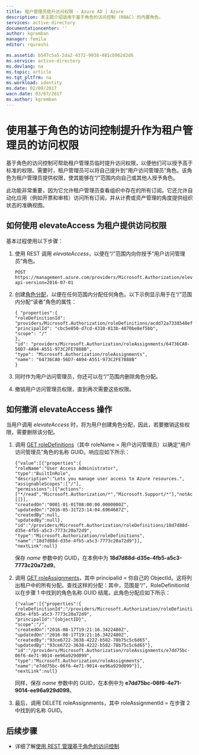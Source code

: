 ```yaml
---
title: 租户管理员提升访问权限 - Azure AD | Azure
description: 本主题介绍适用于基于角色的访问控制 (RBAC) 的内置角色。
services: active-directory
documentationcenter: ''
author: kgremban
manager: femila
editor: rqureshi

ms.assetid: b547c5a5-2da2-4372-9938-481cb962d2d6
ms.service: active-directory
ms.devlang: na
ms.topic: article
ms.tgt_pltfrm: na
ms.workload: identity
ms.date: 02/09/2017
wacn.date: 03/07/2017
ms.author: kgremban
---
```


# 使用基于角色的访问控制提升作为租户管理员的访问权限

基于角色的访问控制可帮助租户管理员临时提升访问权限，以便他们可以授予高于标准的权限。需要时，租户管理员可以将自己提升到“用户访问管理员”角色。该角色为租户管理员提供权限，使其能够在“/”范围内向自己或其他人授予角色。

此功能非常重要，因为它允许租户管理员查看组织中存在的所有订阅。它还允许自动化应用（例如开票和审核）访问所有订阅，并从计费或资产管理的角度提供组织状态的准确视图。

## 如何使用 elevateAccess 为租户提供访问权限

基本过程使用以下步骤：

1. 使用 REST 调用 *elevateAccess*，以便在“/”范围内向你授予“用户访问管理员”角色。

    ```
    POST https://management.azure.com/providers/Microsoft.Authorization/elevateAccess?api-version=2016-07-01
    ```

2. 创建[角色分配](https://docs.microsoft.com/zh-cn/rest/api/authorization/roleassignments/)，以便在任何范围内分配任何角色。以下示例显示用于在“/”范围内分配“读者”角色的属性：

    ```
    { "properties":{
    "roleDefinitionId": "providers/Microsoft.Authorization/roleDefinitions/acdd72a7338548efbd42f606fba81ae7",
    "principalId": "cbc5e050-d7cd-4310-813b-4870be8ef5bb",
    "scope": "/"
    },
    "id": "providers/Microsoft.Authorization/roleAssignments/64736CA0-56D7-4A94-A551-973C2FE7888B",
    "type": "Microsoft.Authorization/roleAssignments",
    "name": "64736CA0-56D7-4A94-A551-973C2FE7888B"
    }
    ```

3. 同时作为用户访问管理员，你还可以在“/”范围内删除角色分配。

4. 撤销用户访问管理员权限，直到再次需要这些权限。

## 如何撤消 elevateAccess 操作

当用户调用 *elevateAccess* 时，将为用户创建角色分配，因此，若要撤销这些权限，需要删除该分配。

1.  调用 [GET roleDefinitions](https://docs.microsoft.com/zh-cn/rest/api/authorization/roledefinitions#RoleDefinitions_Get/)（其中 roleName = 用户访问管理员）以确定“用户访问管理员”角色的名称 GUID。响应应如下所示：

    ```
    {"value":[{"properties":{
    "roleName":"User Access Administrator",
    "type":"BuiltInRole",
    "description":"Lets you manage user access to Azure resources.",
    "assignableScopes":["/"],
    "permissions":[{"actions":["*/read","Microsoft.Authorization/*","Microsoft.Support/*"],"notActions":[]}],
    "createdOn":"0001-01-01T08:00:00.0000000Z",
    "updatedOn":"2016-05-31T23:14:04.6964687Z",
    "createdBy":null,
    "updatedBy":null},
    "id":"/providers/Microsoft.Authorization/roleDefinitions/18d7d88d-d35e-4fb5-a5c3-7773c20a72d9",
    "type":"Microsoft.Authorization/roleDefinitions",
    "name":"18d7d88d-d35e-4fb5-a5c3-7773c20a72d9"}],
    "nextLink":null}
    ```

    保存 *name* 参数中的 GUID，在本例中为 **18d7d88d-d35e-4fb5-a5c3-7773c20a72d9**。

2. 调用 [GET roleAssignments](https://docs.microsoft.com/zh-cn/rest/api/authorization/roleassignments#RoleAssignments_Get/)，其中 principalId = 你自己的 ObjectId。这将列出租户中的所有分配。查找这样的分配：其中，范围是“/”，RoleDefinitionId 以在步骤 1 中找到的角色名称 GUID 结尾。此角色分配应如下所示：

    ```
    {"value":[{"properties":{
    "roleDefinitionId":"/providers/Microsoft.Authorization/roleDefinitions/18d7d88d-d35e-4fb5-a5c3-7773c20a72d9",
    "principalId":"{objectID}",
    "scope":"/",
    "createdOn":"2016-08-17T19:21:16.3422480Z",
    "updatedOn":"2016-08-17T19:21:16.3422480Z",
    "createdBy":"93ce6722-3638-4222-b582-78b75c5c6d65",
    "updatedBy":"93ce6722-3638-4222-b582-78b75c5c6d65"},
    "id":"/providers/Microsoft.Authorization/roleAssignments/e7dd75bc-06f6-4e71-9014-ee96a929d099",
    "type":"Microsoft.Authorization/roleAssignments",
    "name":"e7dd75bc-06f6-4e71-9014-ee96a929d099"}],
    "nextLink":null}
    ```

    同样，保存 *name* 参数中的 GUID，在本例中为 **e7dd75bc-06f6-4e71-9014-ee96a929d099**。

3. 最后，调用 DELETE roleAssignments，其中 roleAssignmentId = 在步骤 2 中找到的名称 GUID。

## 后续步骤

- 详细了解[使用 REST 管理基于角色的访问控制](./role-based-access-control-manage-access-rest.md)

<!---HONumber=Mooncake_0227_2017-->